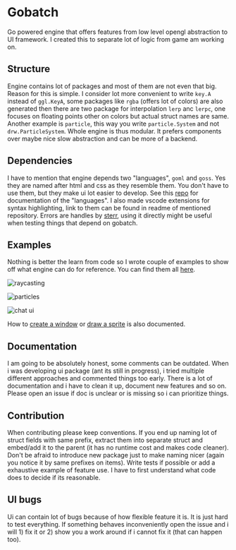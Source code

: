 # Gobatch

Go powered engine that offers features from low level opengl abstraction to UI framework. I created this to separate lot of logic from game am working on. 

## Structure

Engine contains lot of packages and most of them are not even that big. Reason for this is simple. I consider lot more convenient to write `key.A` instead of `ggl.KeyA`, some packages like `rgba` (offers lot of colors) are also generated then there are two package for interpolation `lerp` anc `lerpc`, one focuses on floating points other on colors but actual struct names are same. Another example is `particle`, this way you write `particle.System` and not `drw.ParticleSystem`. Whole engine is thus modular. It prefers components over maybe nice slow abstraction and can be more of a backend.

## Dependencies

I have to mention that engine depends two "languages", `goml` and `goss`. Yes they are named after html and css as they resemble them. You don't have to use them, but they make ui lot easier to develop. See this [repo](github.com/jakubDoka/goml) for documentation of the "languages". I also made vscode extensions for syntax highlighting, link to them can be found in readme of mentioned repository. Errors are handles by [sterr](github.com/jakubDoka/sterr), using it directly might be useful when testing things that depend on gobatch.

## Examples

Nothing is better the learn from code so I wrote couple of examples to show off what engine can do for reference. You can find them all [here](https://github.com/jakubDoka/gobatch/tree/main/examples).

![raycasting](https://user-images.githubusercontent.com/60517552/111913276-ae94fc80-8a6d-11eb-8ac6-738b8b561e45.png)

![particles](https://user-images.githubusercontent.com/60517552/111914104-fe28f780-8a70-11eb-9955-b4e4a4c29a06.png)

![chat ui](https://user-images.githubusercontent.com/60517552/111915195-52ce7180-8a75-11eb-8ccf-54f52c800427.png)

How to [create a window](https://github.com/jakubDoka/mlok/wiki/First-window) or [draw a sprite](https://github.com/jakubDoka/mlok/wiki/First-sprite) is also documented.

## Documentation

I am going to be absolutely honest, some comments can be outdated. When i was developing ui package (ant its still in progress), i tried multiple different approaches and commented things too early. There is a lot of documentation and i have to clean it up, document new features and so on. Please open an issue if doc is unclear or is missing so i can prioritize things.

## Contribution

When contributing please keep conventions. If you end up naming lot of struct fields with same prefix, extract them into separate struct and embed/add it to the parent (it has no runtime cost and makes code cleaner). Don't be afraid to introduce new package just to make naming nicer (again you notice it by same prefixes on items). Write tests if possible
or add a exhaustive example of feature use. I have to first understand what code does to decide if its reasonable.

## UI bugs

Ui can contain lot of bugs because of how flexible feature it is. It is just hard to test everything. If something behaves inconveniently open the issue and i will 1) fix it or 2) show you a work around if i cannot fix it (that can happen too).

